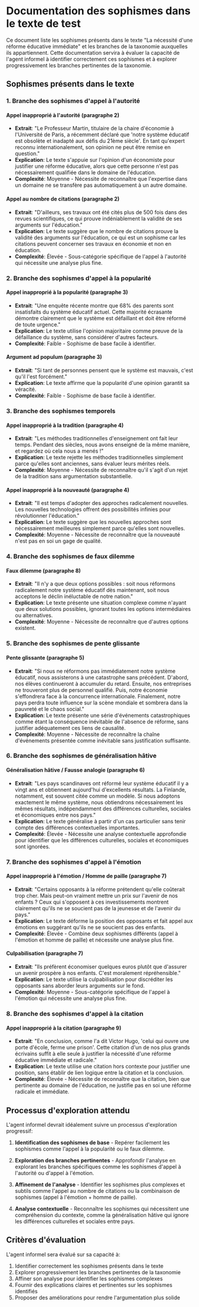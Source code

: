 # Documentation des sophismes dans le texte de test

Ce document liste les sophismes présents dans le texte "La nécessité d'une réforme éducative immédiate" et les branches de la taxonomie auxquelles ils appartiennent. Cette documentation servira à évaluer la capacité de l'agent informel à identifier correctement ces sophismes et à explorer progressivement les branches pertinentes de la taxonomie.

## Sophismes présents dans le texte

### 1. Branche des sophismes d'appel à l'autorité

#### Appel inapproprié à l'autorité (paragraphe 2)
- **Extrait**: "Le Professeur Martin, titulaire de la chaire d'économie à l'Université de Paris, a récemment déclaré que 'notre système éducatif est obsolète et inadapté aux défis du 21ème siècle'. En tant qu'expert reconnu internationalement, son opinion ne peut être remise en question."
- **Explication**: Le texte s'appuie sur l'opinion d'un économiste pour justifier une réforme éducative, alors que cette personne n'est pas nécessairement qualifiée dans le domaine de l'éducation.
- **Complexité**: Moyenne - Nécessite de reconnaître que l'expertise dans un domaine ne se transfère pas automatiquement à un autre domaine.

#### Appel au nombre de citations (paragraphe 2)
- **Extrait**: "D'ailleurs, ses travaux ont été cités plus de 500 fois dans des revues scientifiques, ce qui prouve indéniablement la validité de ses arguments sur l'éducation."
- **Explication**: Le texte suggère que le nombre de citations prouve la validité des arguments sur l'éducation, ce qui est un sophisme car les citations peuvent concerner ses travaux en économie et non en éducation.
- **Complexité**: Élevée - Sous-catégorie spécifique de l'appel à l'autorité qui nécessite une analyse plus fine.

### 2. Branche des sophismes d'appel à la popularité

#### Appel inapproprié à la popularité (paragraphe 3)
- **Extrait**: "Une enquête récente montre que 68% des parents sont insatisfaits du système éducatif actuel. Cette majorité écrasante démontre clairement que le système est défaillant et doit être réformé de toute urgence."
- **Explication**: Le texte utilise l'opinion majoritaire comme preuve de la défaillance du système, sans considérer d'autres facteurs.
- **Complexité**: Faible - Sophisme de base facile à identifier.

#### Argument ad populum (paragraphe 3)
- **Extrait**: "Si tant de personnes pensent que le système est mauvais, c'est qu'il l'est forcément."
- **Explication**: Le texte affirme que la popularité d'une opinion garantit sa véracité.
- **Complexité**: Faible - Sophisme de base facile à identifier.

### 3. Branche des sophismes temporels

#### Appel inapproprié à la tradition (paragraphe 4)
- **Extrait**: "Les méthodes traditionnelles d'enseignement ont fait leur temps. Pendant des siècles, nous avons enseigné de la même manière, et regardez où cela nous a menés !"
- **Explication**: Le texte rejette les méthodes traditionnelles simplement parce qu'elles sont anciennes, sans évaluer leurs mérites réels.
- **Complexité**: Moyenne - Nécessite de reconnaître qu'il s'agit d'un rejet de la tradition sans argumentation substantielle.

#### Appel inapproprié à la nouveauté (paragraphe 4)
- **Extrait**: "Il est temps d'adopter des approches radicalement nouvelles. Les nouvelles technologies offrent des possibilités infinies pour révolutionner l'éducation."
- **Explication**: Le texte suggère que les nouvelles approches sont nécessairement meilleures simplement parce qu'elles sont nouvelles.
- **Complexité**: Moyenne - Nécessite de reconnaître que la nouveauté n'est pas en soi un gage de qualité.

### 4. Branche des sophismes de faux dilemme

#### Faux dilemme (paragraphe 8)
- **Extrait**: "Il n'y a que deux options possibles : soit nous réformons radicalement notre système éducatif dès maintenant, soit nous acceptons le déclin inéluctable de notre nation."
- **Explication**: Le texte présente une situation complexe comme n'ayant que deux solutions possibles, ignorant toutes les options intermédiaires ou alternatives.
- **Complexité**: Moyenne - Nécessite de reconnaître que d'autres options existent.

### 5. Branche des sophismes de pente glissante

#### Pente glissante (paragraphe 5)
- **Extrait**: "Si nous ne réformons pas immédiatement notre système éducatif, nous assisterons à une catastrophe sans précédent. D'abord, nos élèves continueront à accumuler du retard. Ensuite, nos entreprises ne trouveront plus de personnel qualifié. Puis, notre économie s'effondrera face à la concurrence internationale. Finalement, notre pays perdra toute influence sur la scène mondiale et sombrera dans la pauvreté et le chaos social."
- **Explication**: Le texte présente une série d'événements catastrophiques comme étant la conséquence inévitable de l'absence de réforme, sans justifier adéquatement ces liens de causalité.
- **Complexité**: Moyenne - Nécessite de reconnaître la chaîne d'événements présentée comme inévitable sans justification suffisante.

### 6. Branche des sophismes de généralisation hâtive

#### Généralisation hâtive / Fausse analogie (paragraphe 6)
- **Extrait**: "Les pays scandinaves ont réformé leur système éducatif il y a vingt ans et obtiennent aujourd'hui d'excellents résultats. La Finlande, notamment, est souvent citée comme un modèle. Si nous adoptons exactement le même système, nous obtiendrons nécessairement les mêmes résultats, indépendamment des différences culturelles, sociales et économiques entre nos pays."
- **Explication**: Le texte généralise à partir d'un cas particulier sans tenir compte des différences contextuelles importantes.
- **Complexité**: Élevée - Nécessite une analyse contextuelle approfondie pour identifier que les différences culturelles, sociales et économiques sont ignorées.

### 7. Branche des sophismes d'appel à l'émotion

#### Appel inapproprié à l'émotion / Homme de paille (paragraphe 7)
- **Extrait**: "Certains opposants à la réforme prétendent qu'elle coûterait trop cher. Mais peut-on vraiment mettre un prix sur l'avenir de nos enfants ? Ceux qui s'opposent à ces investissements montrent clairement qu'ils ne se soucient pas de la jeunesse et de l'avenir du pays."
- **Explication**: Le texte déforme la position des opposants et fait appel aux émotions en suggérant qu'ils ne se soucient pas des enfants.
- **Complexité**: Élevée - Combine deux sophismes différents (appel à l'émotion et homme de paille) et nécessite une analyse plus fine.

#### Culpabilisation (paragraphe 7)
- **Extrait**: "Ils préfèrent économiser quelques euros plutôt que d'assurer un avenir prospère à nos enfants. C'est moralement répréhensible."
- **Explication**: Le texte utilise la culpabilisation pour discréditer les opposants sans aborder leurs arguments sur le fond.
- **Complexité**: Moyenne - Sous-catégorie spécifique de l'appel à l'émotion qui nécessite une analyse plus fine.

### 8. Branche des sophismes d'appel à la citation

#### Appel inapproprié à la citation (paragraphe 9)
- **Extrait**: "En conclusion, comme l'a dit Victor Hugo, 'celui qui ouvre une porte d'école, ferme une prison'. Cette citation d'un de nos plus grands écrivains suffit à elle seule à justifier la nécessité d'une réforme éducative immédiate et radicale."
- **Explication**: Le texte utilise une citation hors contexte pour justifier une position, sans établir de lien logique entre la citation et la conclusion.
- **Complexité**: Élevée - Nécessite de reconnaître que la citation, bien que pertinente au domaine de l'éducation, ne justifie pas en soi une réforme radicale et immédiate.

## Processus d'exploration attendu

L'agent informel devrait idéalement suivre un processus d'exploration progressif:

1. **Identification des sophismes de base** - Repérer facilement les sophismes comme l'appel à la popularité ou le faux dilemme.

2. **Exploration des branches pertinentes** - Approfondir l'analyse en explorant les branches spécifiques comme les sophismes d'appel à l'autorité ou d'appel à l'émotion.

3. **Affinement de l'analyse** - Identifier les sophismes plus complexes et subtils comme l'appel au nombre de citations ou la combinaison de sophismes (appel à l'émotion + homme de paille).

4. **Analyse contextuelle** - Reconnaître les sophismes qui nécessitent une compréhension du contexte, comme la généralisation hâtive qui ignore les différences culturelles et sociales entre pays.

## Critères d'évaluation

L'agent informel sera évalué sur sa capacité à:

1. Identifier correctement les sophismes présents dans le texte
2. Explorer progressivement les branches pertinentes de la taxonomie
3. Affiner son analyse pour identifier les sophismes complexes
4. Fournir des explications claires et pertinentes sur les sophismes identifiés
5. Proposer des améliorations pour rendre l'argumentation plus solide